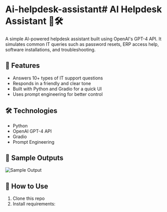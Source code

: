 # Ai-helpdesk-assistant# AI Helpdesk Assistant 🤖🛠️

A simple AI-powered helpdesk assistant built using OpenAI's GPT-4 API. It simulates common IT queries such as password resets, ERP access help, software installations, and troubleshooting.

## 🔧 Features
- Answers 10+ types of IT support questions
- Responds in a friendly and clear tone
- Built with Python and Gradio for a quick UI
- Uses prompt engineering for better control

## 🛠️ Technologies
- Python
- OpenAI GPT-4 API
- Gradio
- Prompt Engineering

## 📸 Sample Outputs
![Sample Output](output_screenshots/sample1.png)

## 🚀 How to Use
1. Clone this repo
2. Install requirements:
